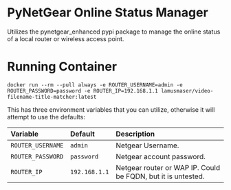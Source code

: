 # PyNetGear Online Status Manager
Utilizes the pynetgear_enhanced pypi package to manage the online status of a local router or wireless access point.

# Running Container
```
docker run --rm --pull always -e ROUTER_USERNAME=admin -e ROUTER_PASSWORD=password -e ROUTER_IP=192.168.1.1 lamusmaser/video-filename-title-matcher:latest
```

This has three environment variables that you can utilize, otherwise it will attempt to use the defaults:

| Variable | Default | Description |
| :------- | :------ | :---------- |
| `ROUTER_USERNAME` | `admin` | Netgear Username. | 
| `ROUTER_PASSWORD` | `password` | Netgear account password. | 
| `ROUTER_IP` | `192.168.1.1` | Netgear router or WAP IP. Could be FQDN, but it is untested. | 